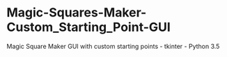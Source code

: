 # Magic-Squares-Maker-Custom_Starting_Point-GUI
Magic Square Maker GUI with custom starting points - tkinter - Python 3.5
